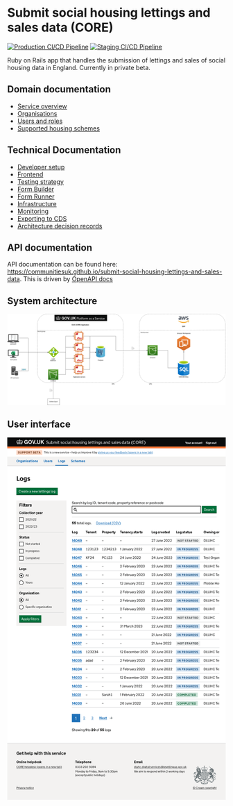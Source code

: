 # Submit social housing lettings and sales data (CORE)

[![Production CI/CD Pipeline](https://github.com/communitiesuk/submit-social-housing-lettings-and-sales-data/actions/workflows/production_pipeline.yml/badge.svg)](https://github.com/communitiesuk/submit-social-housing-lettings-and-sales-data/actions/workflows/production_pipeline.yml)
[![Staging CI/CD Pipeline](https://github.com/communitiesuk/submit-social-housing-lettings-and-sales-data/actions/workflows/staging_pipeline.yml/badge.svg)](https://github.com/communitiesuk/submit-social-housing-lettings-and-sales-data/actions/workflows/staging_pipeline.yml)

Ruby on Rails app that handles the submission of lettings and sales of social housing data in England. Currently in private beta.

## Domain documentation

- [Service overview](docs/service_overview.md)
- [Organisations](docs/organisations.md)
- [Users and roles](docs/users.md)
- [Supported housing schemes](docs/schemes.md)

## Technical Documentation

- [Developer setup](docs/developer_setup.md)
- [Frontend](docs/frontend.md)
- [Testing strategy](docs/testing.md)
- [Form Builder](docs/form_builder.md)
- [Form Runner](docs/form_runner.md)
- [Infrastructure](docs/infrastructure.md)
- [Monitoring](docs/monitoring.md)
- [Exporting to CDS](docs/exports)
- [Architecture decision records](docs/adr)

## API documentation

API documentation can be found here: <https://communitiesuk.github.io/submit-social-housing-lettings-and-sales-data>. This is driven by [OpenAPI docs](docs/api/DLUHC-CORE-Data.v1.json)

## System architecture

![View of system architecture](docs/images/architecture.png)

## User interface

![View of the logs list](docs/images/service.png)
